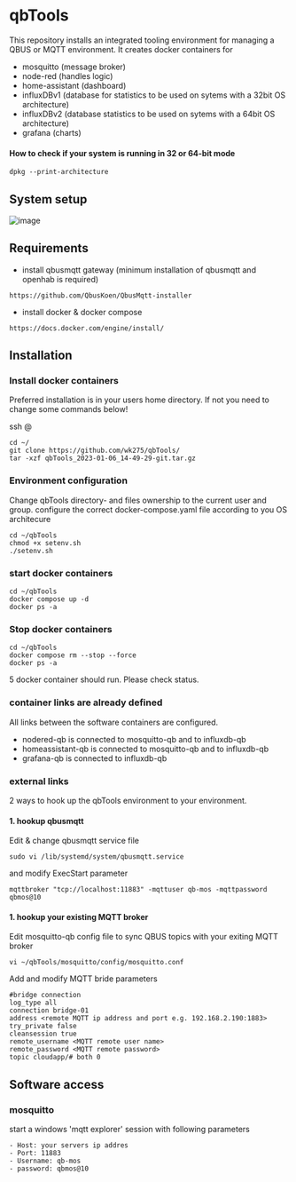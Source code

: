 # qbTools
This repository installs an integrated tooling environment for managing a QBUS or MQTT environment.
It creates docker containers for
- mosquitto (message broker)
- node-red (handles logic)
- home-assistant (dashboard)
- influxDBv1 (database for statistics to be used on sytems with a 32bit OS architecture)
- influxDBv2 (database statistics to be used on sytems with a 64bit OS architecture)
- grafana (charts)
#### How to check if your system is running in 32 or 64-bit mode

```
dpkg --print-architecture
```

## System setup
![image](https://user-images.githubusercontent.com/55239601/211035633-5a07d739-ddfc-4ff8-983e-b8393c389e99.png)


## Requirements
- install qbusmqtt gateway (minimum installation of qbusmqtt and openhab is required) 
 ``` 
https://github.com/QbusKoen/QbusMqtt-installer
```

- install docker & docker compose
```
https://docs.docker.com/engine/install/
```

## Installation

### Install docker containers
Preferred installation is in your users home directory. If not you need to change some commands below!

ssh <your user>@<your ipaddress>
```
cd ~/
git clone https://github.com/wk275/qbTools/
tar -xzf qbTools_2023-01-06_14-49-29-git.tar.gz
```

### Environment configuration
Change qbTools directory- and files ownership to the current user and group.
configure the correct docker-compose.yaml file according to you OS architecure  
```
cd ~/qbTools
chmod +x setenv.sh
./setenv.sh
```

### start docker containers
```
cd ~/qbTools
docker compose up -d
docker ps -a
```

### Stop docker containers
```
cd ~/qbTools
docker compose rm --stop --force
docker ps -a
```
5 docker container should run. Please check status.  


### container links are already defined
All links between the software containers are configured.
- nodered-qb is connected to mosquitto-qb and to influxdb-qb
- homeassistant-qb is connected to mosquitto-qb and to influxdb-qb
- grafana-qb is connected to influxdb-qb

### external links
2 ways to hook up the qbTools environment to your environment. 
#### 1. hookup qbusmqtt
Edit & change qbusmqtt service file
```
sudo vi /lib/systemd/system/qbusmqtt.service
```
and modify ExecStart parameter
```
mqttbroker "tcp://localhost:11883" -mqttuser qb-mos -mqttpassword qbmos@10
```
#### 1. hookup your existing MQTT broker
Edit mosquitto-qb config file to sync QBUS topics with your exiting MQTT broker
```
vi ~/qbTools/mosquitto/config/mosquitto.conf
```
Add and modify MQTT bride parameters
```
#bridge connection
log_type all
connection bridge-01
address <remote MQTT ip address and port e.g. 192.168.2.190:1883>
try_private false
cleansession true
remote_username <MQTT remote user name>
remote_password <MQTT remote password>
topic cloudapp/# both 0
```


## Software access
### mosquitto
start a windows 'mqtt explorer' session with following parameters
```
- Host: your servers ip addres
- Port: 11883
- Username: qb-mos
- password: qbmos@10
```



